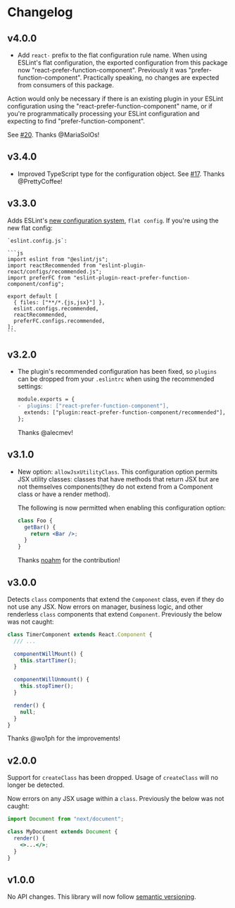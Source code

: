 # Changelog

## v4.0.0

- Add `react-` prefix to the flat configuration rule name. When using ESLint's flat configuration, the exported configuration from this package now "react-prefer-function-component". Previously it was "prefer-function-component". Practically speaking, no changes are expected from consumers of this package.

Action would only be necessary if there is an existing plugin in your ESLint configuration using the "react-prefer-function-component" name, or if you're programmatically processing your ESLint configuration and expecting to find "prefer-function-component".

See [#20](https://github.com/tatethurston/eslint-plugin-react-prefer-function-component/pull/20). Thanks @MariaSolOs!

## v3.4.0

- Improved TypeScript type for the configuration object. See [#17](https://github.com/tatethurston/eslint-plugin-react-prefer-function-component/pull/17). Thanks @PrettyCoffee!

## v3.3.0

Adds ESLint's [new configuration system](https://eslint.org/blog/2022/08/new-config-system-part-1/), `flat config`. If you're using the new flat config:

    `eslint.config.js`:

    ```js
    import eslint from "@eslint/js";
    import reactRecommended from "eslint-plugin-react/configs/recommended.js";
    import preferFC from "eslint-plugin-react-prefer-function-component/config";

    export default [
      { files: ["**/*.{js,jsx}"] },
      eslint.configs.recommended,
      reactRecommended,
      preferFC.configs.recommended,
    ];
    ```

## v3.2.0

- The plugin's recommended configuration has been fixed, so `plugins` can be dropped from your `.eslintrc` when using the recommended settings:

  ```diff
  module.exports = {
  -  plugins: ["react-prefer-function-component"],
    extends: ["plugin:react-prefer-function-component/recommended"],
  };
  ```

  Thanks @alecmev!

## v3.1.0

- New option: `allowJsxUtilityClass`. This configuration option permits JSX utility classes: classes that have methods that return JSX but are not themselves components(they do not extend from a Component class or have a render method).

  The following is now permitted when enabling this configuration option:

  ```jsx
  class Foo {
    getBar() {
      return <Bar />;
    }
  }
  ```

  Thanks [noahm](https://github.com/noahm) for the contribution!

## v3.0.0

Detects `class` components that extend the `Component` class, even if they do not use any JSX. Now errors on manager, business logic, and other renderless `class` components that extend `Component`. Previously the below was not caught:

```jsx
class TimerComponent extends React.Component {
  /// ...

  componentWillMount() {
    this.startTimer();
  }

  componentWillUnmount() {
    this.stopTimer();
  }

  render() {
    null;
  }
}
```

Thanks @wo1ph for the improvements!

## v2.0.0

Support for `createClass` has been dropped. Usage of `createClass` will no longer be detected.

Now errors on any JSX usage within a `class`. Previously the below was not caught:

```jsx
import Document from "next/document";

class MyDocument extends Document {
  render() {
    <>...</>;
  }
}
```

## v1.0.0

No API changes. This library will now follow [semantic versioning](https://docs.npmjs.com/about-semantic-versioning).
